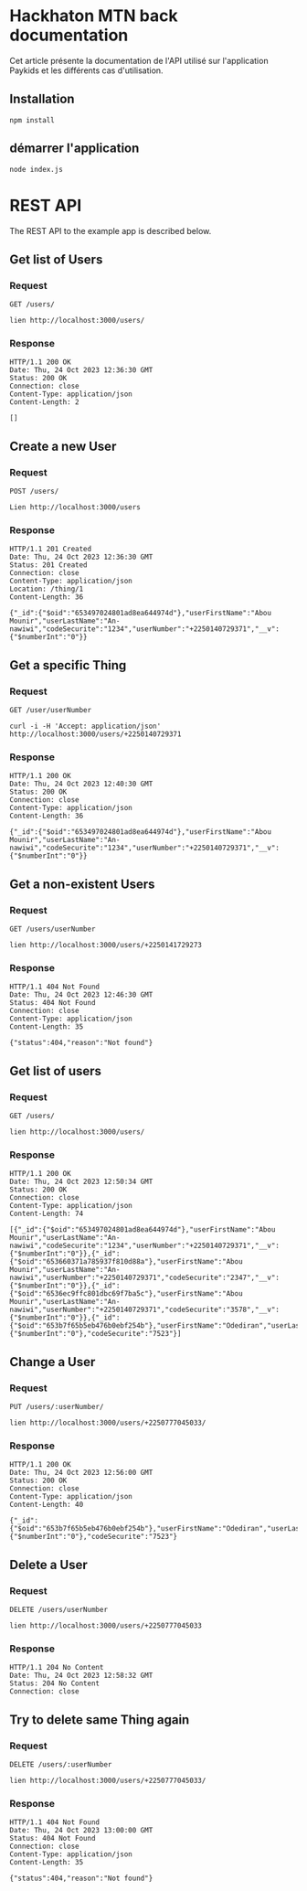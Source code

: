 # Hackhaton MTN back documentation

Cet article présente la documentation de l'API utilisé sur l'application Paykids et les différents cas d'utilisation.

## Installation

    npm install

##  démarrer l'application

    node index.js

# REST API

The REST API to the example app is described below.

## Get list of Users

### Request

`GET /users/`

    lien http://localhost:3000/users/

### Response

    HTTP/1.1 200 OK
    Date: Thu, 24 Oct 2023 12:36:30 GMT
    Status: 200 OK
    Connection: close
    Content-Type: application/json
    Content-Length: 2

    []

## Create a new User

### Request

`POST /users/`

    Lien http://localhost:3000/users

### Response

    HTTP/1.1 201 Created
    Date: Thu, 24 Oct 2023 12:36:30 GMT
    Status: 201 Created
    Connection: close
    Content-Type: application/json
    Location: /thing/1
    Content-Length: 36

    {"_id":{"$oid":"653497024801ad8ea644974d"},"userFirstName":"Abou Mounir","userLastName":"An-nawiwi","codeSecurite":"1234","userNumber":"+2250140729371","__v":{"$numberInt":"0"}}

## Get a specific Thing

### Request

`GET /user/userNumber`

    curl -i -H 'Accept: application/json' http://localhost:3000/users/+2250140729371

### Response

    HTTP/1.1 200 OK
    Date: Thu, 24 Oct 2023 12:40:30 GMT
    Status: 200 OK
    Connection: close
    Content-Type: application/json
    Content-Length: 36

    {"_id":{"$oid":"653497024801ad8ea644974d"},"userFirstName":"Abou Mounir","userLastName":"An-nawiwi","codeSecurite":"1234","userNumber":"+2250140729371","__v":{"$numberInt":"0"}}

## Get a non-existent Users

### Request

`GET /users/userNumber`

    lien http://localhost:3000/users/+2250141729273

### Response

    HTTP/1.1 404 Not Found
    Date: Thu, 24 Oct 2023 12:46:30 GMT
    Status: 404 Not Found
    Connection: close
    Content-Type: application/json
    Content-Length: 35

    {"status":404,"reason":"Not found"}


## Get list of users

### Request

`GET /users/`

    lien http://localhost:3000/users/

### Response

    HTTP/1.1 200 OK
    Date: Thu, 24 Oct 2023 12:50:34 GMT
    Status: 200 OK
    Connection: close
    Content-Type: application/json
    Content-Length: 74

    [{"_id":{"$oid":"653497024801ad8ea644974d"},"userFirstName":"Abou Mounir","userLastName":"An-nawiwi","codeSecurite":"1234","userNumber":"+2250140729371","__v":{"$numberInt":"0"}},{"_id":{"$oid":"653660371a785937f810d88a"},"userFirstName":"Abou Mounir","userLastName":"An-nawiwi","userNumber":"+2250140729371","codeSecurite":"2347","__v":{"$numberInt":"0"}},{"_id":{"$oid":"6536ec9ffc801dbc69f7ba5c"},"userFirstName":"Abou Mounir","userLastName":"An-nawiwi","userNumber":"+2250140729371","codeSecurite":"3578","__v":{"$numberInt":"0"}},{"_id":{"$oid":"653b7f65b5eb476b0ebf254b"},"userFirstName":"Odediran","userLastName":"Fatimah","userNumber":"+2250777045033","codeParental":"123456","__v":{"$numberInt":"0"},"codeSecurite":"7523"}]

## Change a User

### Request

`PUT /users/:userNumber/`

    lien http://localhost:3000/users/+2250777045033/

### Response

    HTTP/1.1 200 OK
    Date: Thu, 24 Oct 2023 12:56:00 GMT
    Status: 200 OK
    Connection: close
    Content-Type: application/json
    Content-Length: 40

    {"_id":{"$oid":"653b7f65b5eb476b0ebf254b"},"userFirstName":"Odediran","userLastName":"Fatimah","userNumber":"+2250777045033","__v":{"$numberInt":"0"},"codeSecurite":"7523"}

## Delete a User

### Request

`DELETE /users/userNumber`

    lien http://localhost:3000/users/+2250777045033

### Response

    HTTP/1.1 204 No Content
    Date: Thu, 24 Oct 2023 12:58:32 GMT
    Status: 204 No Content
    Connection: close


## Try to delete same Thing again

### Request

`DELETE /users/:userNumber`

    lien http://localhost:3000/users/+2250777045033/

### Response

    HTTP/1.1 404 Not Found
    Date: Thu, 24 Oct 2023 13:00:00 GMT
    Status: 404 Not Found
    Connection: close
    Content-Type: application/json
    Content-Length: 35

    {"status":404,"reason":"Not found"}
